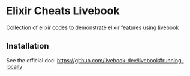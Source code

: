 Elixir Cheats Livebook
======================

Collection of elixir codes to demonstrate elixir features using [livebook]("https://github.com/livebook-dev/livebook")

## Installation
    
See the official doc: https://github.com/livebook-dev/livebook#running-locally
